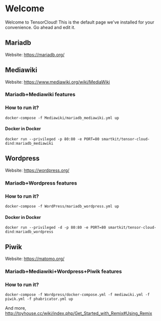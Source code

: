 # Welcome

Welcome to TensorCloud! This is the default page we've installed for your convenience. Go ahead and edit it.

## Mariadb

Website: https://mariadb.org/


## Mediawiki

Website: https://www.mediawiki.org/wiki/MediaWiki


### Mariadb+Mediawiki features



### How to run it?

```
docker-compose -f Mediawiki/mariadb_mediawiki.yml up 
```

#### Docker in Docker

```
docker run --privileged -p 80:80 -e PORT=80 smartkit/tensor-cloud-dind:mariadb_mediawiki
```

## Wordpress

Website: https://wordpress.org/


### Mariadb+Wordpress features



### How to run it?

```
docker-compose -f WordPress/mariadb_wordpress.yml up 
```
#### Docker in Docker

```
docker run --privileged -d -p 80:80 -e PORT=80 smartkit/tensor-cloud-dind:mariadb_wordpress
```

## Piwik

Website: https://matomo.org/

### Mariadb+Mediawiki+Wordpress+Piwik features



### How to run it?

```
docker-compose -f Wordpress/docker-compose.yml -f mediawiki.yml -f piwik.yml -f phabricator.yml up
```

And more, http://toyhouse.cc/wiki/index.php/Get_Started_with_Remix#Using_Remix
